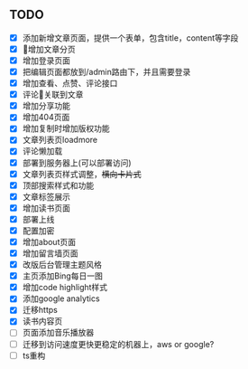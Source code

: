 ## TODO

- [x] ​添加新增文章页面，提供一个表单，包含title，content等字段
- [x] 增加文章分页
- [x] 增加登录页面
- [x] 把编辑页面都放到/admin路由下，并且需要登录
- [x] 增加查看、点赞、评论接口
- [x] 评论关联到文章
- [x] 增加分享功能
- [x] 增加404页面
- [x] 增加复制时增加版权功能
- [x] 文章列表页loadmore
- [x] 评论懒加载
- [x] 部署到服务器上(可以部署访问)
- [x] 文章列表页样式调整，~~横向卡片式~~
- [x] 顶部搜索样式和功能
- [x] 文章标签展示
- [x] 增加读书页面
- [x] 部署上线
- [x] 配置加密
- [x] 增加about页面
- [x] 增加留言墙页面
- [x] 改版后台管理主题风格
- [x] 主页添加Bing每日一图
- [x] 增加code highlight样式
- [x] 添加google analytics
- [x] 迁移https
- [x] 读书内容页
- [ ] 页面添加音乐播放器
- [ ] 迁移到访问速度更快更稳定的机器上，aws or google?
- [ ] ts重构
